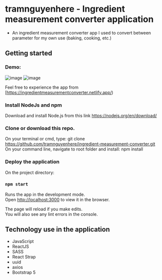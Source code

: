 # tramnguyenhere - Ingredient measurement converter application

- An ingredient measurement converter app I used to convert between parameter for my own use (baking, cooking, etc.)

## Getting started

### Demo:

![image](https://user-images.githubusercontent.com/57455557/210154882-77691fc5-bda8-4ecf-8c8a-329a397279f6.png)
![image](https://user-images.githubusercontent.com/57455557/210154891-0c16aa0b-b345-4d6f-bf25-53324a317b4a.png)


Feel free to experience the app from [https://ingredientmeasurementconverter.netlify.app/)

### Install NodeJs and npm

Download and install Node.js from this link https://nodejs.org/en/download/

### Clone or download this repo.

On your terminal or cmd, type: git clone https://github.com/tramnguyenhere/ingredient-measurement-converter.git
On your command line, navigate to root folder and install: npm install

### Deploy the application

On the project directory:

### `npm start`

Runs the app in the development mode.\
Open [http://localhost:3000](http://localhost:3000) to view it in the browser.

The page will reload if you make edits.\
You will also see any lint errors in the console.

## Technology use in the application

- JavaScript
- ReactJS
- SASS
- React Strap
- uuid
- axios
- Bootstrap 5
